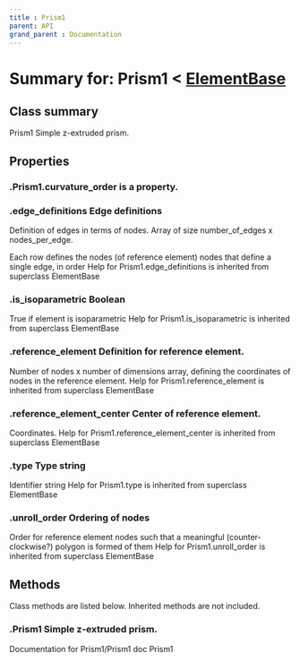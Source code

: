```yaml
---
title : Prism1
parent: API
grand_parent : Documentation
---
```

# Summary for: **Prism1**  < [ElementBase](ElementBase.html)

## Class summary

Prism1 Simple z-extruded prism.

## Properties

### .Prism1.**curvature_order** is a property.

### .**edge_definitions** Edge definitions

Definition of edges in terms of nodes. Array of size
number_of_edges x nodes_per_edge.

Each row defines the nodes (of reference element) nodes that
define a single edge, in order
Help for Prism1.edge_definitions is inherited from superclass ElementBase

### .**is_isoparametric** Boolean

True if element is isoparametric
Help for Prism1.is_isoparametric is inherited from superclass ElementBase

### .**reference_element** Definition for reference element.

Number of nodes x number of dimensions array, defining the
coordinates of nodes in the reference element.
Help for Prism1.reference_element is inherited from superclass ElementBase

### .**reference_element_center** Center of reference element.

Coordinates.
Help for Prism1.reference_element_center is inherited from superclass ElementBase

### .**type** Type string

Identifier string
Help for Prism1.type is inherited from superclass ElementBase

### .**unroll_order** Ordering of nodes

Order for reference element nodes such that a meaningful
(counter-clockwise?) polygon is formed of them
Help for Prism1.unroll_order is inherited from superclass ElementBase


## Methods

Class methods are listed below. Inherited methods are not included.

### .**Prism1** Simple z-extruded prism.
Documentation for Prism1/Prism1
doc Prism1


